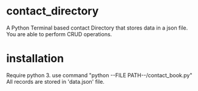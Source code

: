 # contact_directory
A Python Terminal based contact Directory that stores data in a json file. You are able to perform CRUD operations.

# installation
Require python 3.
use command "python --FILE PATH--/contact_book.py" 
All records are stored in 'data.json' file.
